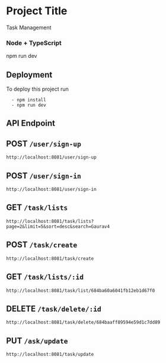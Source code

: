 # Project Title

Task Management

### Node + TypeScript

npm run dev

## Deployment

To deploy this project run

```run project
  - npm install
  - npm run dev
```

## API Endpoint

## POST `/user/sign-up`

`http://localhost:8081/user/sign-up`

## POST `/user/sign-in`

`http://localhost:8081/user/sign-in`

## GET `/task/lists`

`http://localhost:8081/task/lists?page=2&limit=5&sort=desc&search=Gaurav4`

## POST `/task/create`

`http://localhost:8081/task/create`

## GET `/task/lists/:id`

`http://localhost:8081/task/list/684ba60a6041fb12eb1d67f0`

## DELETE `/task/delete/:id`

`http://localhost:8081/task/delete/684baaff89594e59d1c7dd89`

## PUT `/ask/update`

`http://localhost:8081/task/update`
